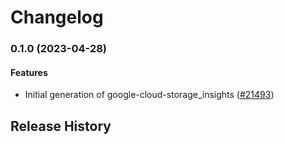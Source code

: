 # Changelog

### 0.1.0 (2023-04-28)

#### Features

* Initial generation of google-cloud-storage_insights ([#21493](https://github.com/googleapis/google-cloud-ruby/issues/21493)) 

## Release History

